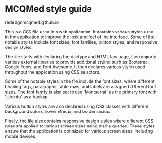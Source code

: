 # MCQMed style guide

redesignmcqmed.github.io

This is a CSS file used in a web application. It contains various styles used in the application to improve the look and feel of the interface. Some of the notable styles include font sizes, font families, button styles, and responsive design styles.

The file starts with declaring the doctype and HTML language, then imports various external libraries to provide additional styling such as Bootstrap, Google Fonts, and Font Awesome. It then declares various styles used throughout the application using CSS selectors.

Some of the notable styles in the file include the font sizes, where different heading tags, paragraphs, table rows, and labels are assigned different font sizes. The font family is also set to use 'Montserrat' as the primary font with 'Ubuntu' as a backup.

Various button styles are also declared using CSS classes with different background colors, hover effects, and border radius.

Finally, the file also contains responsive design styles where different CSS rules are applied to various screen sizes using media queries. These styles ensure that the application is optimized for various screen sizes, including mobile devices.
